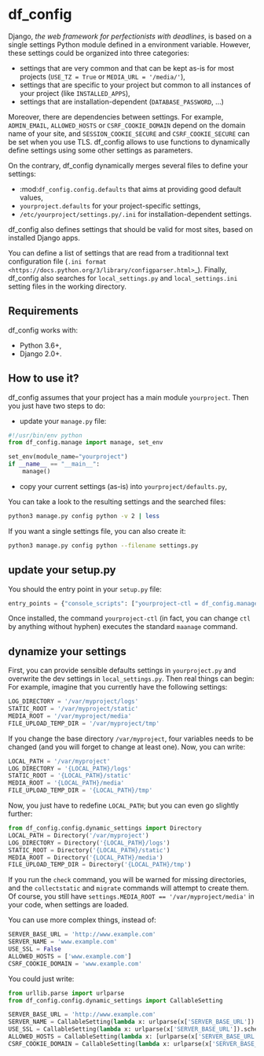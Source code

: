 df_config
=========

Django, *the web framework for perfectionists with deadlines*, is based on a single settings Python module defined in a environment variable.
However, these settings could be organized into three categories:

  * settings that are very common and that can be kept as-is for most projects (`USE_TZ = True` or `MEDIA_URL = '/media/'`),
  * settings that are specific to your project but common to all instances of your project (like `INSTALLED_APPS`),
  * settings that are installation-dependent (`DATABASE_PASSWORD`, …)


Moreover, there are dependencies between settings. For example, `ADMIN_EMAIL`, `ALLOWED_HOSTS` or `CSRF_COOKIE_DOMAIN` depend
 on the domain name of your site,  and `SESSION_COOKIE_SECURE` and `CSRF_COOKIE_SECURE` can be set when you use TLS.
df_config allows to use functions to dynamically define settings using some other settings as parameters.


On the contrary, df_config dynamically merges several files to define your settings:

  * :mod:`df_config.config.defaults` that aims at providing good default values,
  * `yourproject.defaults` for your project-specific settings,
  * `/etc/yourproject/settings.py/.ini` for installation-dependent settings.

df_config also defines settings that should be valid for most sites, based on installed Django apps.

You can define a list of settings that are read from a traditionnal text configuration file (`.ini format <https://docs.python.org/3/library/configparser.html>`_).
Finally, df_config also searches for `local_settings.py` and `local_settings.ini` setting files in the working directory.


Requirements
------------

df_config works with:

  * Python 3.6+,
  * Django 2.0+.
  
  
How to use it?
--------------

df_config assumes that your project has a main module `yourproject`.
Then you just have two steps to do:

- update your `manage.py` file: 

```python
#!/usr/bin/env python
from df_config.manage import manage, set_env

set_env(module_name="yourproject")
if __name__ == "__main__":
    manage()

```

- copy your current settings (as-is) into `yourproject/defaults.py`,


You can take a look to the resulting settings and the searched files:
```bash
python3 manage.py config python -v 2 | less
```

If you want a single settings file, you can also create it:

```bash
python3 manage.py config python --filename settings.py
```

update your setup.py
--------------------

You should the entry point in your `setup.py` file:

```python
entry_points = {"console_scripts": ["yourproject-ctl = df_config.manage:manage"]}
``` 

Once installed, the command `yourproject-ctl` (in fact, you can change `ctl` by anything without hyphen) executes the standard `maanage` command. 


dynamize your settings
----------------------

First, you can provide sensible defaults settings in `yourproject.py` and overwrite the dev settings in `local_settings.py`.
Then real things can begin:
For example, imagine that you currently have the following settings:

```python
LOG_DIRECTORY = '/var/myproject/logs'
STATIC_ROOT = '/var/myproject/static'
MEDIA_ROOT = '/var/myproject/media'
FILE_UPLOAD_TEMP_DIR = '/var/myproject/tmp'
```

If you change the base directory `/var/myproject`, four variables needs to be changed (and you will forget to change at least one).
Now, you can write:

```python
LOCAL_PATH = '/var/myproject'
LOG_DIRECTORY = '{LOCAL_PATH}/logs'
STATIC_ROOT = '{LOCAL_PATH}/static'
MEDIA_ROOT = '{LOCAL_PATH}/media'
FILE_UPLOAD_TEMP_DIR = '{LOCAL_PATH}/tmp'
```

Now, you just have to redefine `LOCAL_PATH`; but you can even go slightly further:

```python
from df_config.config.dynamic_settings import Directory
LOCAL_PATH = Directory('/var/myproject')
LOG_DIRECTORY = Directory('{LOCAL_PATH}/logs')
STATIC_ROOT = Directory('{LOCAL_PATH}/static')
MEDIA_ROOT = Directory('{LOCAL_PATH}/media')
FILE_UPLOAD_TEMP_DIR = Directory('{LOCAL_PATH}/tmp')
```

If you run the `check` command, you will be warned for missing directories, and the `collectstatic` and `migrate` commands
will attempt to create them.
Of course, you still have `settings.MEDIA_ROOT == '/var/myproject/media'` in your code, when settings are loaded.


You can use more complex things, instead of:

```python
SERVER_BASE_URL = 'http://www.example.com'
SERVER_NAME = 'www.example.com'
USE_SSL = False
ALLOWED_HOSTS = ['www.example.com']
CSRF_COOKIE_DOMAIN = 'www.example.com'
```

You could just write:

```python
from urllib.parse import urlparse
from df_config.config.dynamic_settings import CallableSetting

SERVER_BASE_URL = 'http://www.example.com'
SERVER_NAME = CallableSetting(lambda x: urlparse(x['SERVER_BASE_URL']).hostname, 'SERVER_BASE_URL')
USE_SSL = CallableSetting(lambda x: urlparse(x['SERVER_BASE_URL']).scheme == 'https', 'SERVER_BASE_URL')
ALLOWED_HOSTS = CallableSetting(lambda x: [urlparse(x['SERVER_BASE_URL']).hostname], 'SERVER_BASE_URL')
CSRF_COOKIE_DOMAIN = CallableSetting(lambda x: urlparse(x['SERVER_BASE_URL']).hostname, 'SERVER_BASE_URL')
```






